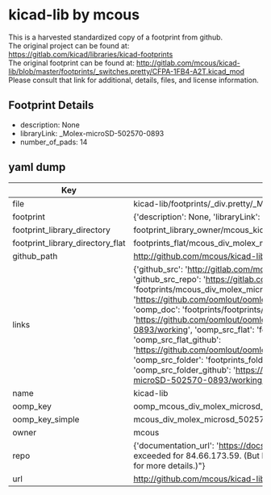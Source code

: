 # kicad-lib by mcous  
This is a harvested standardized copy of a footprint from github.  
The original project can be found at:  
https://gitlab.com/kicad/libraries/kicad-footprints  
The original footprint can be found at:
http://gitlab.com/mcous/kicad-lib/blob/master/footprints/_switches.pretty/CFPA-1FB4-A2T.kicad_mod
Please consult that link for additional, details, files, and license information.  
## Footprint Details
* description: None  
* libraryLink: _Molex-microSD-502570-0893  
* number_of_pads: 14  
## yaml dump  
| Key | Value |  
| --- | --- |  
| file | kicad-lib/footprints/_div.pretty/_Molex-microSD-502570-0893.kicad_mod |  
| footprint | {'description': None, 'libraryLink': '_Molex-microSD-502570-0893', 'number_of_pads': 14} |  
| footprint_library_directory | footprint_library_owner/mcous_kicad-lib |  
| footprint_library_directory_flat | footprints_flat/mcous_div_molex_microsd_502570_0893/working |  
| github_path | http://github.com/mcous/kicad-lib/blob/master/footprints/_div.pretty/_Molex-microSD-502570-0893.kicad_mod |  
| links | {'github_src': 'http://gitlab.com/mcous/kicad-lib/blob/master/footprints/_switches.pretty/CFPA-1FB4-A2T.kicad_mod', 'github_src_repo': 'https://gitlab.com/kicad/libraries/kicad-footprints', 'oomp_bot': 'footprints/mcous_div_molex_microsd_502570_0893/working', 'oomp_bot_github': 'https://github.com/oomlout/oomlout_oomp_footprint_bot/tree/main/footprints/mcous_div_molex_microsd_502570_0893/working', 'oomp_doc': 'footprints/footprints/mcous/_div/_Molex-microSD-502570-0893/working/', 'oomp_doc_github': 'https://github.com/oomlout/oomlout_oomp_footprint_doc/tree/main/footprints/footprints/mcous/_div/_Molex-microSD-502570-0893/working', 'oomp_src_flat': 'footprints_flat/footprints_flat/mcous_div_molex_microsd_502570_0893/working', 'oomp_src_flat_github': 'https://github.com/oomlout/oomlout_oomp_footprint_src/tree/main/footprints_flat/mcous_div_molex_microsd_502570_0893/working', 'oomp_src_folder': 'footprints_folder/footprints_folder/mcous/_div/_Molex-microSD-502570-0893/working', 'oomp_src_folder_github': 'https://github.com/oomlout/oomlout_oomp_footprint_src/tree/main/footprints_folder/mcous/_div/_Molex-microSD-502570-0893/working'} |  
| name | kicad-lib |  
| oomp_key | oomp_mcous_div_molex_microsd_502570_0893 |  
| oomp_key_simple | mcous_div_molex_microsd_502570_0893 |  
| owner | mcous |  
| repo | {'documentation_url': 'https://docs.github.com/rest/overview/resources-in-the-rest-api#rate-limiting', 'message': "API rate limit exceeded for 84.66.173.59. (But here's the good news: Authenticated requests get a higher rate limit. Check out the documentation for more details.)"} |  
| url | http://github.com/mcous/kicad-lib |  

